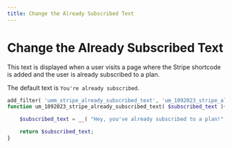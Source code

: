 ```yaml
---
title: Change the Already Subscribed Text
---
```

# Change the Already Subscribed Text

This text is displayed when a user visits a page where the Stripe shortcode is added and the user is already subscribed to a plan.

The default text is `You're already subscribed`.

``` php
add_filter( 'umm_stripe_already_subscribed_text', 'um_1092023_stripe_already_subscribed_text ', 10, 1 )
function um_1092023_stripe_already_subscribed_text( $subscribed_text ){

    $subscribed_text = __( "Hey, you've already subscribed to a plan!", "your-textdomain" );

    return $subscribed_text;
}
```
